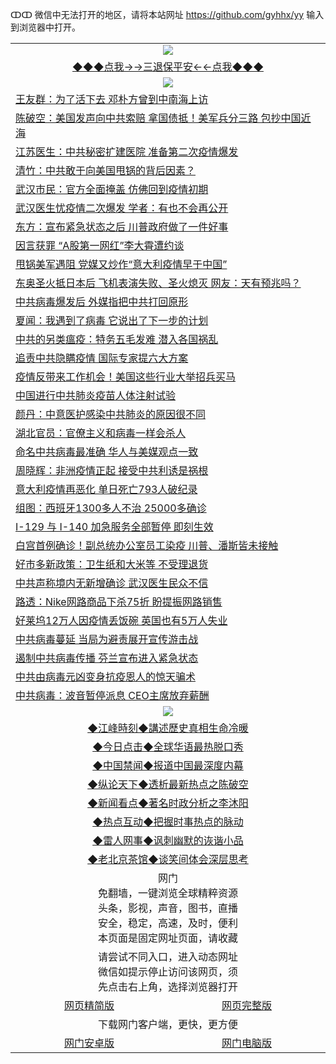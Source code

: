ↀↀ 微信中无法打开的地区，请将本站网址 https://github.com/gyhhx/yy 输入到浏览器中打开。 

 <table>
  <tr>
    <td colspan="2" align=center><img src="https://github.com/gyhhx/image-upload/blob/master/3t%20(1).jpg"></td>
 </tr>
 <tr><td colspan="2" align="center"><a href="https://xfine.casa/oo.aspx?name=ogQuit&key=exgxucyqmkwgvwch&from=yy">◆◆◆点我→→三退保平安←←点我◆◆◆</a></td></tr>
  <tr>
    <td colspan="2" align=center><img src="https://cdn.jsdelivr.net/gh/gyoupiodf/im1/%E7%BD%91%E9%97%A8%E6%96%B0%E9%97%BB1.jpg"></td>
 </tr>

<tr><td colspan="2" align="left"><a href="https://xfine.casa/oo.aspx?name=c1146720&key=exgxucyqmkwgvwch&from=yy">王友群：为了活下去 邓朴方曾到中南海上访</a></td></tr>
<tr><td colspan="2" align="left"><a href="https://xfine.casa/oo.aspx?name=c1146730&key=exgxucyqmkwgvwch&from=yy">陈破空：美国发声向中共索赔 拿国债抵！美军兵分三路 包抄中国近海</a></td></tr>
<tr><td colspan="2" align="left"><a href="https://xfine.casa/oo.aspx?name=c1146691&key=exgxucyqmkwgvwch&from=yy">江苏医生：中共秘密扩建医院 准备第二次疫情爆发</a></td></tr>
<tr><td colspan="2" align="left"><a href="https://xfine.casa/oo.aspx?name=c1146718&key=exgxucyqmkwgvwch&from=yy">清竹：中共敢于向美国甩锅的背后因素？</a></td></tr>
<tr><td colspan="2" align="left"><a href="https://xfine.casa/oo.aspx?name=c1146729&key=exgxucyqmkwgvwch&from=yy">武汉市民：官方全面掩盖 仿佛回到疫情初期</a></td></tr>
<tr><td colspan="2" align="left"><a href="https://xfine.casa/oo.aspx?name=c1146701&key=exgxucyqmkwgvwch&from=yy">武汉医生忧疫情二次爆发 学者：有也不会再公开</a></td></tr>
<tr><td colspan="2" align="left"><a href="https://xfine.casa/oo.aspx?name=c1146722&key=exgxucyqmkwgvwch&from=yy">东方：宣布紧急状态之后 川普政府做了一件好事</a></td></tr>
<tr><td colspan="2" align="left"><a href="https://xfine.casa/oo.aspx?name=c1146726&key=exgxucyqmkwgvwch&from=yy">因言获罪 “A股第一网红”李大霄遭约谈</a></td></tr>
<tr><td colspan="2" align="left"><a href="https://xfine.casa/oo.aspx?name=c1146721&key=exgxucyqmkwgvwch&from=yy">甩锅美军遇阻 党媒又炒作“意大利疫情早于中国”</a></td></tr>
<tr><td colspan="2" align="left"><a href="https://xfine.casa/oo.aspx?name=c1146708&key=exgxucyqmkwgvwch&from=yy">东奥圣火抵日本后 飞机表演失败、圣火熄灭 网友：天有预兆吗？</a></td></tr>
<tr><td colspan="2" align="left"><a href="https://xfine.casa/oo.aspx?name=c1146698&key=exgxucyqmkwgvwch&from=yy">中共病毒爆发后 外媒指把中共打回原形</a></td></tr>
<tr><td colspan="2" align="left"><a href="https://xfine.casa/oo.aspx?name=c1146723&key=exgxucyqmkwgvwch&from=yy">夏闻：我遇到了病毒 它说出了下一步的计划</a></td></tr>
<tr><td colspan="2" align="left"><a href="https://xfine.casa/oo.aspx?name=c1146717&key=exgxucyqmkwgvwch&from=yy">中共的另类瘟疫：特务五毛发难 潜入各国祸乱</a></td></tr>
<tr><td colspan="2" align="left"><a href="https://xfine.casa/oo.aspx?name=c1146719&key=exgxucyqmkwgvwch&from=yy">追责中共隐瞒疫情 国际专家提六大方案</a></td></tr>
<tr><td colspan="2" align="left"><a href="https://xfine.casa/oo.aspx?name=c1146696&key=exgxucyqmkwgvwch&from=yy">疫情反带来工作机会！美国这些行业大举招兵买马</a></td></tr>
<tr><td colspan="2" align="left"><a href="https://xfine.casa/oo.aspx?name=c1146710&key=exgxucyqmkwgvwch&from=yy">中国进行中共肺炎疫苗人体注射试验</a></td></tr>
<tr><td colspan="2" align="left"><a href="https://xfine.casa/oo.aspx?name=c1146716&key=exgxucyqmkwgvwch&from=yy">颜丹：中意医护感染中共肺炎的原因很不同</a></td></tr>
<tr><td colspan="2" align="left"><a href="https://xfine.casa/oo.aspx?name=c1146711&key=exgxucyqmkwgvwch&from=yy">湖北官员：官僚主义和病毒一样会杀人</a></td></tr>
<tr><td colspan="2" align="left"><a href="https://xfine.casa/oo.aspx?name=c1146700&key=exgxucyqmkwgvwch&from=yy">命名中共病毒最准确 华人与美媒观点一致</a></td></tr>
<tr><td colspan="2" align="left"><a href="https://xfine.casa/oo.aspx?name=c1146728&key=exgxucyqmkwgvwch&from=yy">周晓辉：非洲疫情正起 接受中共利诱是祸根</a></td></tr>
<tr><td colspan="2" align="left"><a href="https://xfine.casa/oo.aspx?name=c1146735&key=exgxucyqmkwgvwch&from=yy">意大利疫情再恶化 单日死亡793人破纪录</a></td></tr>
<tr><td colspan="2" align="left"><a href="https://xfine.casa/oo.aspx?name=c1146727&key=exgxucyqmkwgvwch&from=yy">组图：西班牙1300多人不治 25000多确诊</a></td></tr>
<tr><td colspan="2" align="left"><a href="https://xfine.casa/oo.aspx?name=c1146705&key=exgxucyqmkwgvwch&from=yy">I-129 与 I-140 加急服务全部暂停 即刻生效</a></td></tr>
<tr><td colspan="2" align="left"><a href="https://xfine.casa/oo.aspx?name=c1146707&key=exgxucyqmkwgvwch&from=yy">白宫首例确诊！副总统办公室员工染疫 川普、潘斯皆未接触</a></td></tr>
<tr><td colspan="2" align="left"><a href="https://xfine.casa/oo.aspx?name=c1146704&key=exgxucyqmkwgvwch&from=yy">好市多新政策：卫生纸和大米等 不受理退货</a></td></tr>
<tr><td colspan="2" align="left"><a href="https://xfine.casa/oo.aspx?name=c1146699&key=exgxucyqmkwgvwch&from=yy">中共声称境内无新增确诊 武汉医生民众不信</a></td></tr>
<tr><td colspan="2" align="left"><a href="https://xfine.casa/oo.aspx?name=c1146697&key=exgxucyqmkwgvwch&from=yy">路透：Nike网路商品下杀75折 盼提振网路销售</a></td></tr>
<tr><td colspan="2" align="left"><a href="https://xfine.casa/oo.aspx?name=c1146706&key=exgxucyqmkwgvwch&from=yy">好莱坞12万人因疫情丢饭碗 英国也有5万人失业</a></td></tr>
<tr><td colspan="2" align="left"><a href="https://xfine.casa/oo.aspx?name=c1146734&key=exgxucyqmkwgvwch&from=yy">中共病毒蔓延 当局为避责展开宣传游击战</a></td></tr>
<tr><td colspan="2" align="left"><a href="https://xfine.casa/oo.aspx?name=c1146715&key=exgxucyqmkwgvwch&from=yy">遏制中共病毒传播 芬兰宣布进入紧急状态</a></td></tr>
<tr><td colspan="2" align="left"><a href="https://xfine.casa/oo.aspx?name=c1146733&key=exgxucyqmkwgvwch&from=yy">中共由病毒元凶变身抗疫恩人的惊天骗术</a></td></tr>
<tr><td colspan="2" align="left"><a href="https://xfine.casa/oo.aspx?name=c1146712&key=exgxucyqmkwgvwch&from=yy">中共病毒：波音暂停派息 CEO主席放弃薪酬</a></td></tr>

 
 <tr>
   <td colspan="2" align=center><img src="https://cdn.jsdelivr.net/gh/gyoupiodf/im1/jf-1.jpg"></td>
  </tr>
   <tr>
   <td colspan="2" align=center> 
<a href="https://xfine.casa/oo.aspx?name=c922850&key=exgxucyqmkwgvwch&from=yy&tag=9877">◆江峰時刻◆講述歷史真相生命冷暖</a><br/>
    </td>
  </tr>
   <tr>
   <td colspan="2" align=center> 
<a href="https://xfine.casa/oo.aspx?name=c816850&key=exgxucyqmkwgvwch&from=yy&tag=9877">◆今日点击◆全球华语最热脱口秀</a><br/>
    </td>
  </tr>
  <tr>
  <td colspan="2" align=center>
<a href="https://xfine.casa/oo.aspx?name=c816860&key=exgxucyqmkwgvwch&from=yy&tag=99733110">◆中国禁闻◆报道中国最深度内幕</a><br/>
   </tr>
  <tr>
     <td colspan="2" align=center>
<a href="https://xfine.casa/oo.aspx?name=c816855&key=exgxucyqmkwgvwch&from=yy&tag=997110">◆纵论天下◆透析最新热点之陈破空</a><br/>
   </tr>
   <tr>
      <td colspan="2" align=center>
<a href="https://xfine.casa/oo.aspx?name=c838308&key=exgxucyqmkwgvwch&from=yy&tag=9973110">◆新闻看点◆著名时政分析之李沐阳</a><br/>
   </tr>
   <tr>
     <td colspan="2" align=center>
<a href="https://xfine.casa/oo.aspx?name=c816852&key=exgxucyqmkwgvwch&from=yy&tag=9733110">◆热点互动◆把握时事热点的脉动</a><br/>
   </tr>
   <tr>
      <td colspan="2" align=center>
<a href="https://xfine.casa/oo.aspx?name=c816694&key=exgxucyqmkwgvwch&from=yy&tag=93310">◆雷人网事◆讽刺幽默的诙谐小品</a><br/>
   </tr>
   <tr>
    <td colspan="2" align=center>
<a href="https://xfine.casa/oo.aspx?name=c816650&key=exgxucyqmkwgvwch&from=yy&tag=9973110">◆老北京茶馆◆谈笑间体会深层思考</a><br/>
   </tr>
<tr>
    <td colspan="2" align="center">网门<br/>免翻墙，一键浏览全球精粹资源<br/>头条，影视，声音，图书，直播<br/>安全，稳定，高速，及时，便利<br/>本页面是固定网址页面，请收藏</td>
  <tr>
  <tr>
    <td colspan="2" align="center">请尝试不同入口，进入动态网址<br/>微信如提示停止访问该网页，须<br/>先点击右上角，选择浏览器打开</td>
  <tr>  
  <tr>
    <td align="center"><a href="https://gitcdn.xyz/repo/otiny/up/master/show002.htm">网页精简版</a></td>
    <td align="center"><a href="https://gitcdn.xyz/repo/otiny/up/master/show001.htm">网页完整版</a></td>
  </tr>
  <tr>
    <td colspan="2" align="center">下载网门客户端，更快，更方便</td>
  <tr>
  <tr>
    <td align="center"><a href="https://raw.githubusercontent.com/opipe/up/master/oGatea.apk">网门安卓版</a></td>
    <td align="center"><a href="https://raw.githubusercontent.com/opipe/up/master/oGate.zip">网门电脑版</a></td>
  </tr>

</table>
